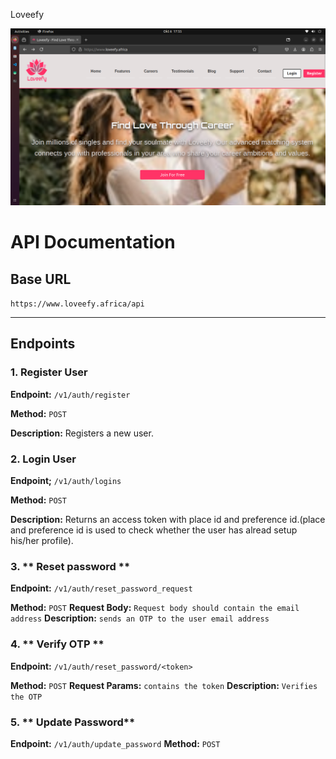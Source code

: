 Loveefy

![Alt Text](./static/Screenshot%20from%202024-10-06%2017-55-16.png)

# API Documentation

## Base URL
`https://www.loveefy.africa/api`

---

## Endpoints

### 1. **Register User**
**Endpoint:** `/v1/auth/register`

**Method:** `POST`

**Description:** Registers a new user.


### 2. **Login User**
**Endpoint;** `/v1/auth/logins`

**Method:** `POST`

**Description:** Returns an access token with place id and preference id.(place and preference id is used to check whether the user has alread setup his/her profile).


### 3. ** Reset password **
**Endpoint:** `/v1/auth/reset_password_request`

**Method:** `POST`
**Request Body:** `Request body should contain the email address`
**Description:** `sends an OTP to the user email address`


### 4. ** Verify OTP **
**Endpoint:** `/v1/auth/reset_password/<token>`

**Method:** `POST`
**Request Params:** `contains the token`
**Description:** `Verifies the OTP`

### 5. ** Update Password**
**Endpoint:** `/v1/auth/update_password`
**Method:** `POST`


